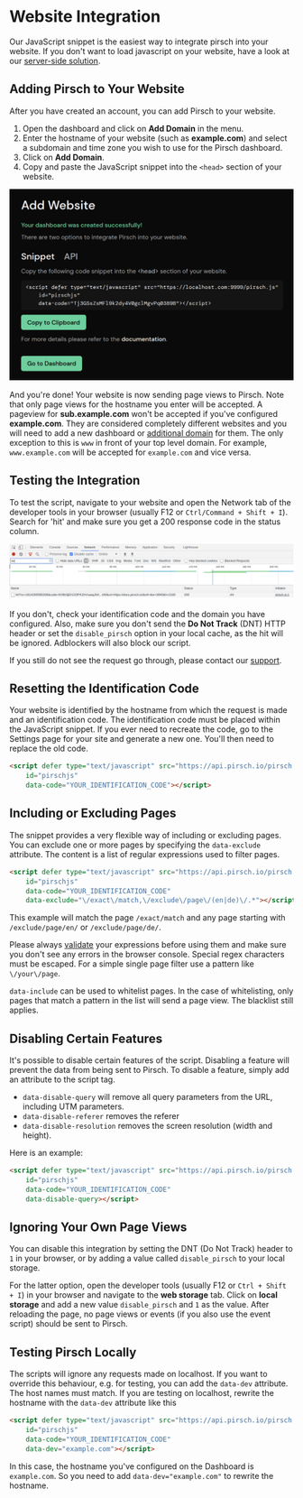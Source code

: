 # Website Integration

Our JavaScript snippet is the easiest way to integrate pirsch into your website. If you don't want to load javascript on your website, have a look at our [server-side solution](/get-started/backend-integration).

## Adding Pirsch to Your Website

After you have created an account, you can add Pirsch to your website.

1. Open the dashboard and click on **Add Domain** in the menu.
2. Enter the hostname of your website (such as **example.com**) and select a subdomain and time zone you wish to use for the Pirsch dashboard.
3. Click on **Add Domain**.
4. Copy and paste the JavaScript snippet into the `<head>` section of your website.

![Code Snippet](../static/get-started/add-domain-snippet.png)

And you're done! Your website is now sending page views to Pirsch. Note that only page views for the hostname you enter will be accepted. A pageview for **sub.example.com** won't be accepted if you've configured **example.com**. They are considered completely different websites and you will need to add a new dashboard or [additional domain](/advanced/domains-rollup) for them. The only exception to this is `www` in front of your top level domain. For example, `www.example.com` will be accepted for `example.com` and vice versa.

## Testing the Integration

To test the script, navigate to your website and open the Network tab of the developer tools in your browser (usually F12 or `Ctrl/Command + Shift + I`). Search for 'hit' and make sure you get a 200 response code in the status column.

![Developer Tools](../static/get-started/network-tab.png)

If you don't, check your identification code and the domain you have configured. Also, make sure you don't send the **Do Not Track** (DNT) HTTP header or set the `disable_pirsch` option in your local cache, as the hit will be ignored. Adblockers will also block our script.

If you still do not see the request go through, please contact our [support](mailto:support@pirsch.io).

## Resetting the Identification Code

Your website is identified by the hostname from which the request is made and an identification code. The identification code must be placed within the JavaScript snippet. If you ever need to recreate the code, go to the Settings page for your site and generate a new one. You'll then need to replace the old code.

```html
<script defer type="text/javascript" src="https://api.pirsch.io/pirsch.js" 
    id="pirschjs" 
    data-code="YOUR_IDENTIFICATION_CODE"></script>
```

## Including or Excluding Pages

The snippet provides a very flexible way of including or excluding pages. You can exclude one or more pages by specifying the `data-exclude` attribute. The content is a list of regular expressions used to filter pages.

```html
<script defer type="text/javascript" src="https://api.pirsch.io/pirsch.js" 
    id="pirschjs" 
    data-code="YOUR_IDENTIFICATION_CODE"
    data-exclude="\/exact\/match,\/exclude\/page\/(en|de)\/.*"></script>
```

This example will match the page `/exact/match` and any page starting with `/exclude/page/en/` or `/exclude/page/de/`.

Please always [validate](https://regex101.com/) your expressions before using them and make sure you don't see any errors in the browser console. Special regex characters must be escaped. For a simple single page filter use a pattern like `\/your\/page`.

`data-include` can be used to whitelist pages. In the case of whitelisting, only pages that match a pattern in the list will send a page view. The blacklist still applies.

## Disabling Certain Features

It's possible to disable certain features of the script. Disabling a feature will prevent the data from being sent to Pirsch. To disable a feature, simply add an attribute to the script tag.

* `data-disable-query` will remove all query parameters from the URL, including UTM parameters.
* `data-disable-referer` removes the referer
* `data-disable-resolution` removes the screen resolution (width and height).

Here is an example:

```html
<script defer type="text/javascript" src="https://api.pirsch.io/pirsch.js" 
    id="pirschjs" 
    data-code="YOUR_IDENTIFICATION_CODE"
    data-disable-query></script>
```

## Ignoring Your Own Page Views

You can disable this integration by setting the DNT (Do Not Track) header to `1` in your browser, or by adding a value called `disable_pirsch` to your local storage.

For the latter option, open the developer tools (usually F12 or `Ctrl + Shift + I`) in your browser and navigate to the **web storage** tab. Click on **local storage** and add a new value `disable_pirsch` and `1` as the value. After reloading the page, no page views or events (if you also use the event script) should be sent to Pirsch.

## Testing Pirsch Locally

The scripts will ignore any requests made on localhost. If you want to override this behaviour, e.g. for testing, you can add the `data-dev` attribute. The host names must match. If you are testing on localhost, rewrite the hostname with the `data-dev` attribute like this

```html
<script defer type="text/javascript" src="https://api.pirsch.io/pirsch.js" 
    id="pirschjs" 
    data-code="YOUR_IDENTIFICATION_CODE"
    data-dev="example.com"></script>
```

In this case, the hostname you've configured on the Dashboard is `example.com`. So you need to add `data-dev="example.com"` to rewrite the hostname.
